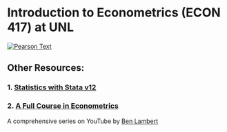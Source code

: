 # Introduction to Econometrics (ECON 417) at UNL

[![Pearson Text](https://www.pearsonhighered.com/assets/bigcovers/0/1/3/3/0133595420.jpg)](https://unl.box.com/v/ite3)

## Other Resources:

### 1. [Statistics with Stata v12](https://unl.box.com/s/ldfquhsorxj6hwqdgppobyxscmrmfarq)

### 2. [A Full Course in Econometrics](https://www.youtube.com/user/SpartacanUsuals/playlists)

A comprehensive series on YouTube by [Ben Lambert](https://ben-lambert.com/about/)
